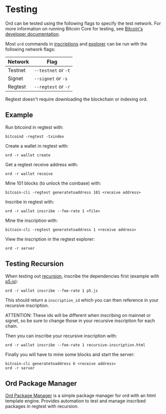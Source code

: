 Testing
=======

Ord can be tested using the following flags to specify the test network. For more
information on running Bitcoin Core for testing, see [Bitcoin's developer documentation](https://developer.bitcoin.org/examples/testing.html).

Most `ord` commands in [inscriptions](inscriptions.md) and [explorer](explorer.md)
can be run with the following network flags:

| Network | Flag |
|---------|------|
| Testnet | `--testnet` or `-t` |
| Signet  | `--signet` or `-s` |
| Regtest | `--regtest` or `-r` |

Regtest doesn't require downloading the blockchain or indexing ord.

Example
-------

Run bitcoind in regtest with:
```
bitcoind -regtest -txindex
```
Create a wallet in regtest with:
```
ord -r wallet create
```
Get a regtest receive address with:
```
ord -r wallet receive
```
Mine 101 blocks (to unlock the coinbase) with:
```
bitcoin-cli -regtest generatetoaddress 101 <receive address>
```
Inscribe in regtest with:
```
ord -r wallet inscribe --fee-rate 1 <file>
```
Mine the inscription with:
```
bitcoin-cli -regtest generatetoaddress 1 <receive address>
```
View the inscription in the regtest explorer:
```
ord -r server
```

Testing Recursion
-----------------

When testing out [recursion](../inscriptions/recursion.md), inscribe the
dependencies first (example with [p5.js](https://p5js.org)):
```
ord -r wallet inscribe --fee-rate 1 p5.js
```
This should return a `inscription_id` which you can then reference in your
recursive inscription.

ATTENTION: These ids will be different when inscribing on
mainnet or signet, so be sure to change those in your recursive inscription for
each chain.

Then you can inscribe your recursive inscription with:
```
ord -r wallet inscribe --fee-rate 1 recursive-inscription.html
```
Finally you will have to mine some blocks and start the server:
```
bitcoin-cli generatetoaddress 6 <receive address>
ord -r server
```
## Ord Package Manager

[Ord Package Manager](https://github.com/cypherpunklab/opm) is a simple package manager for ord with an html template engine. Provides automation to test and manage inscribed packages in regtest with recursion.
